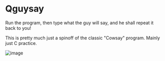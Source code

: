 # Qguysay
Run the program, then type what the guy will say, and he shall repeat it back to you!

This is pretty much just a spinoff of the classic "Cowsay" program. Mainly just C practice.

![image](https://user-images.githubusercontent.com/87496773/126910771-8c0187f9-e3cf-4699-94b2-24caffdb260f.png)
